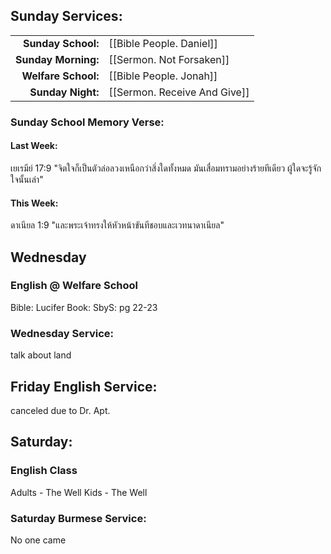 ## Sunday Services:
| | |
| --:|:-- |
| **Sunday School:**  | [[Bible People. Daniel]]
| **Sunday Morning:** | [[Sermon. Not Forsaken]]
| **Welfare School:** | [[Bible People. Jonah]]
| **Sunday Night:**   | [[Sermon. Receive And Give]]
### Sunday School Memory Verse:
#### Last Week: 
เยเรมีย์ 17:9 "จิตใจก็เป็นตัวล่อลวงเหนือกว่าสิ่งใดทั้งหมด มันเสื่อมทรามอย่างร้ายทีเดียว ผู้ใดจะรู้จักใจนั้นเล่า"
#### This Week:
ดาเนียล 1:9 "และพระเจ้าทรงให้หัวหน้าขันทีชอบและเวทนาดาเนียล"
## Wednesday
### English @ Welfare School
Bible: Lucifer
Book: SbyS: pg 22-23
### Wednesday Service:
talk about land
## Friday English Service:
canceled due to Dr. Apt.
## Saturday:
### English Class
Adults - The Well
Kids - The Well
### Saturday Burmese Service:
No one came